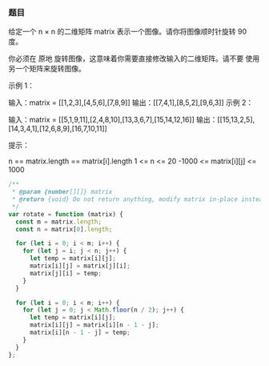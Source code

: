 <!-- @format -->

### 题目

给定一个 n × n 的二维矩阵 matrix 表示一个图像。请你将图像顺时针旋转 90 度。

你必须在 原地 旋转图像，这意味着你需要直接修改输入的二维矩阵。请不要 使用另一个矩阵来旋转图像。

示例 1：

输入：matrix = [[1,2,3],[4,5,6],[7,8,9]]
输出：[[7,4,1],[8,5,2],[9,6,3]]
示例 2：

输入：matrix = [[5,1,9,11],[2,4,8,10],[13,3,6,7],[15,14,12,16]]
输出：[[15,13,2,5],[14,3,4,1],[12,6,8,9],[16,7,10,11]]

提示：

n == matrix.length == matrix[i].length
1 <= n <= 20
-1000 <= matrix[i][j] <= 1000

```js
/**
 * @param {number[][]} matrix
 * @return {void} Do not return anything, modify matrix in-place instead.
 */
var rotate = function (matrix) {
  const m = matrix.length;
  const n = matrix[0].length;

  for (let i = 0; i < m; i++) {
    for (let j = i; j < n; j++) {
      let temp = matrix[i][j];
      matrix[i][j] = matrix[j][i];
      matrix[j][i] = temp;
    }
  }

  for (let i = 0; i < m; i++) {
    for (let j = 0; j < Math.floor(n / 2); j++) {
      let temp = matrix[i][j];
      matrix[i][j] = matrix[i][n - 1 - j];
      matrix[i][n - 1 - j] = temp;
    }
  }
};
```

